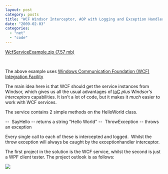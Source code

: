```yaml
---
layout: post
category: posts
title: "WCF Windsor Interceptor, AOP with Logging and Exception Handler Interceptor"
date: "2009-02-03"
categories: 
  - "net"
  - "code"
---
```


[WcfServiceExample.zip (7.57 mb)](/file.axd?file=WcfServiceExample.zip)

 

The above example uses [Windows Communication Foundation (WCF) Integration Facility](http://www.castleproject.org/container/facilities/trunk/wcf/index.html "http://www.castleproject.org/container/facilities/trunk/wcf/index.html")

The main idea here is that WCF should get the service instances from Windsor, which gives us all the usual advantages of [IoC](http://en.wikipedia.org/wiki/Inversion_of_control "http://en.wikipedia.org/wiki/Inversion_of_control") _plus Windsor's interceptors_ capabilities. It isn't a lot of code, but it makes it _much_ easier to work with WCF services.

The service contains 2 simple methods on the HelloWorld class.

\--  SayHello -- returns a string "Hello World" --  ThrowException -- throws an exception

Every single call to each of these is intercepted and logged.  Whilst the throw exception will always be caught by the exceptionhandler interceptor.

The first project in the solution is the WCF service, whilst the second is just a WPF client tester. The project outlook is as follows:

![](images/image.axd?picture=WCF-1.png)

